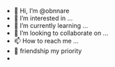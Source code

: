 - 👋 Hi, I’m @obnnare
- 👀 I’m interested in ...
- 🌱 I’m currently learning ...
- 💞️ I’m looking to collaborate on ...
- 📫 How to reach me ...
- 🐇 friendship my priority
- 
<!---
obnnare/obnnare is a ✨ special ✨ repository because its `README.md` (this file) appears on your GitHub profile.
You can click the Preview link to take a look at your changes.
--->
